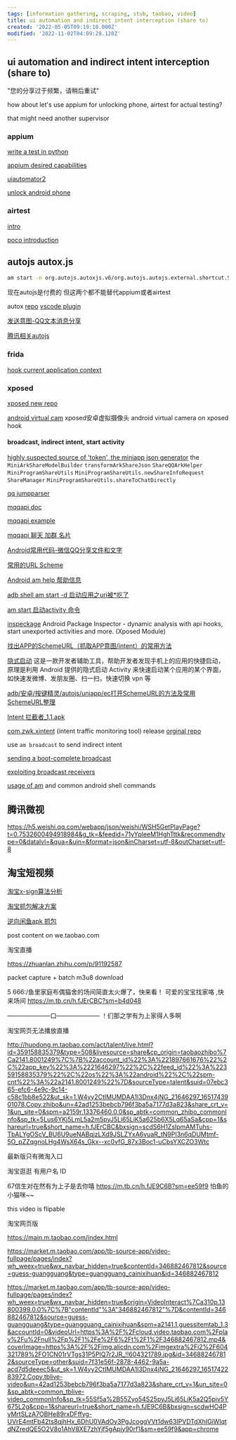 ```yaml
---
tags: [information gathering, scraping, stub, taobao, video]
title: ui automation and indirect intent interception (share to)
created: '2022-05-05T09:19:10.000Z'
modified: '2022-11-02T04:09:28.120Z'
---
```


## ui automation and indirect intent interception (share to)

"您的分享过于频繁，请稍后重试"

how about let's use appium for unlocking phone, airtest for actual testing?

that might need another supervisor

### appium

[write a test in python](https://appium.github.io/appium/docs/en/2.0/quickstart/test-py/)

[appium desired capabilities](http://appium.io/docs/en/writing-running-appium/caps/index.html#uiautomator2)

[uiautomator2](https://github.com/appium/appium-uiautomator2-driver)

[unlock android phone](https://github.com/appium/appium-android-driver/blob/master/docs/UNLOCK.md)

### airtest

[intro](https://airtest.doc.io.netease.com/en/tutorial/1_quick_start_guide/)

[poco introduction](https://airtest.doc.io.netease.com/en/tutorial/3_Poco_introduction/)

## autojs autox.js

```bash
am start -n org.autojs.autoxjs.v6/org.autojs.autojs.external.shortcut.ShortcutActivity -a android.intent.action.MAIN -e path "/storage/emulated/0/脚本/show_toast.js"
```

现在autojs是付费的 但这两个都不能替代appium或者airtest

autox [repo](https://github.com/kkevsekk1/AutoX/tree/84a1f59135433f40747d18ac0805f1b4682bd032) [vscode plugin](https://github.com/kkevsekk1/Auto.js-VSCode-Extension)

[发送意图-QQ文本消息分享](https://github.com/feifadaima/https-github.com-hyb1996-NoRootScriptDroid/blob/eb4fff77db555ba391aeb39c61d3334f33be38d7/app/src/main/assets/sample/%E5%BA%94%E7%94%A8/%E5%8F%91%E9%80%81%E6%84%8F%E5%9B%BE-QQ%E6%96%87%E6%9C%AC%E6%B6%88%E6%81%AF%E5%88%86%E4%BA%AB.js)

[腾讯相关autojs](https://github.com/zmjjcghome/myAutoX/commit/f98c239ac3051fbd2a87d5913cf42125b9380af6#diff-905b728531cb73538660fa67cdc67dcc170d2e7cc9e7b73ba9b23eb3162aed53)


### frida

[hook current application context](https://github.com/frida/frida-java-bridge/issues/67)

### xposed

[xposed new repo](https://github.com/orgs/Xposed-Modules-Repo/repositories)

[android virtual cam](https://github.com/w2016561536/android_virtual_cam) xposed安卓虚拟摄像头 android virtual camera on xposed hook

#### broadcast, indirect intent, start activity

[highly suspected source of 'token', the miniapp json generator](https://github.com/tsuzcx/qq_apk/blob/dfa4bbb676ea1d1dc583317281980df86420ecb4/com.tencent.mobileqq/classes.jar/com/tencent/mobileqq/mini/share/MiniProgramOpenSdkUtil.java) the `MiniArkShareModelBuilder` `transformArkShareJson` `ShareQQArkHelper` `MiniProgramShareUtils` `MiniProgramShareUtils.newShareInfoRequest` `ShareManager` `MiniProgramShareUtils.shareToChatDirectly`

[qq jumpparser](https://github.com/waterwitness/qooq/blob/e723920ac555e99d5325b1d4024552383713c28d/classes2/com/tencent/mobileqq/utils/JumpParser.java)

[mqqapi doc](https://open.mobile.qq.com/api/mqq/index)

[mqqapi example](https://github.com/Kingcool759/Mydemo/blob/193b3807bcd309f28e45f03351f4d396e0ff726d/app/src/main/java/com/example/mydemo/blog/Case57.java)

[mqqapi 聊天 加群 名片](https://github.com/testacount1/HL4A/blob/fc2bd4289321fec27462aac2ac918d6b91646fe7/%E5%AE%89%E5%8D%93/src/main/java/%E6%94%BE%E8%AF%BE%E5%90%8E%E4%B9%90%E5%9B%AD%E9%83%A8/%E5%AE%89%E5%8D%93/%E5%B7%A5%E5%85%B7/%E9%93%BE%E6%8E%A5%E5%B7%A5%E5%85%B7.java)

[Android常用代码-微信QQ分享文件和文字](https://github.com/zhouzhuo810/BlogBackup/blob/98542d8f153012d38c0dff1d905a777f364566a7/source/_posts/Android%E5%B8%B8%E7%94%A8%E4%BB%A3%E7%A0%81-%E5%BE%AE%E4%BF%A1QQ%E5%88%86%E4%BA%AB%E6%96%87%E4%BB%B6%E5%92%8C%E6%96%87%E5%AD%97.md)

[常用的URL Scheme](https://www.jianshu.com/p/85aeae988443)

[Android am help 帮助信息](http://www.atmcu.com/277.html)

[adb shell am start -d 启动应用之uri被*吃了](https://blog.csdn.net/jack123lian/article/details/78796250)

[am start 启动activity 命令](https://www.jianshu.com/p/ab4bb360df36)

[inspeckage](https://github.com/ac-pm/Inspeckage) Android Package Inspector - dynamic analysis with api hooks, start unexported activities and more. (Xposed Module)

[找出APP的SchemeURL（抓取APP意图/intent）的常用方法](https://segmentfault.com/a/1190000040065334)

[隐式启动](https://www.coolapk.com/apk/xyz.hanks.launchactivity)  这是一款开发者辅助工具，帮助开发者发现手机上的应用的快捷启动，原理是利用 Android 提供的隐式启动 Activity 来快速启动某个应用的某个界面，如快速发微博、发朋友圈、扫一扫，快速切换 vpn 等

[adb/安卓/按键精灵/autojs/uniapp/ec打开SchemeURL的方法及常用SchemeURL整理](https://segmentfault.com/a/1190000040065447)

[Intent 拦截者_1.1.apk](https://474b.com/file/18365508-385607560)

[com.zwk.xintent](https://github.com/Xposed-Modules-Repo/com.zwk.xintent/releases) (intent traffic monitoring tool) release [orginal repo](https://github.com/2Y2s1mple/xintent)

use `am broadcast` to send indirect intent

[sending a boot-complete broadcast](https://riptutorial.com/android/example/18033/generating-a--boot-complete--broadcast)

[exploiting broadcast receivers](https://resources.infosecinstitute.com/topic/android-hacking-security-part-3-exploiting-broadcast-receivers/)

[usage of am](https://blog.csdn.net/yelangjueqi/article/details/43231425) and common android shell commands

## 腾讯微视

https://h5.weishi.qq.com/webapp/json/weishi/WSH5GetPlayPage?t=0.7532600494918984&g_tk=&feedid=71yYpleeM1HghTttk&recommendtype=0&datalvl=&qua=&uin=&format=json&inCharset=utf-8&outCharset=utf-8

## 淘宝短视频

[淘宝x-sign算法分析](https://blog.csdn.net/tiandaochouqin_W/article/details/118225639?spm=1001.2101.3001.6650.1&utm_medium=distribute.wap_relevant.none-task-blog-2~default~BlogCommendFromBaidu~Rate-1-118225639-blog-115668447.wap_blog_relevant_default&depth_1-utm_source=distribute.wap_relevant.none-task-blog-2~default~BlogCommendFromBaidu~Rate-1-118225639-blog-115668447.wap_blog_relevant_default)

[淘宝抓包解决方案](https://blog.csdn.net/junges/article/details/103036012?spm=1001.2101.3001.6650.4&utm_medium=distribute.wap_relevant.none-task-blog-2~default~BlogCommendFromBaidu~Rate-4-103036012-blog-115668447.wap_blog_relevant_default&depth_1-utm_source=distribute.wap_relevant.none-task-blog-2~default~BlogCommendFromBaidu~Rate-4-103036012-blog-115668447.wap_blog_relevant_default)

[逆向闲鱼apk 抓包](https://www.52pojie.cn/forum.php?mod=viewthread&tid=1582470)

post content on we.taobao.com

淘宝直播

https://zhuanlan.zhihu.com/p/91192587

packet capture + batch m3u8 download 

5 666:/鱼里家庭布偶猫舍的场间简直太火爆了，快来看！
可爱的宝宝找家咯 ,快来场间  https://m.tb.cn/h.fJErCBC?sm=b4d048

———————口———————
！们那之学有为上家得人多啊

淘宝网页无法播放直播

http://huodong.m.taobao.com/act/talent/live.html?id=359158835379&type=508&livesource=share&cp_origin=taobaozhibo%7Ca2141.8001249%7C%7B%22account_id%22%3A%221897661676%22%2C%22app_key%22%3A%2221646297%22%2C%22feed_id%22%3A%22359158835379%22%2C%22os%22%3A%22android%22%2C%22spm-cnt%22%3A%22a2141.8001249%22%7D&sourceType=talent&suid=07ebc365-efc6-4e9c-9c14-c58c1bb8e522&ut_sk=1.W4yy2CtIMUMDAA1l3Dnx4jNG_21646297_1651743901078.Copy.zhibo&un=42ad1253bebcb796f3ba5a7177d3a823&share_crt_v=1&un_site=0&spm=a2159r.13376460.0.0&sp_abtk=common_zhibo_commonInfo&sp_tk=5Lus6YKj5LmL5a2m5pyJ5Li65LiK5a625b6X5Lq65aSa&cpp=1&shareurl=true&short_name=h.fJErCBC&bxsign=scdS6H1ZsIpmAMTuhs-TbALYgOScV_BU6U9ueNABqjzLXd9JSLZYxA6vuaR_tN9PI3n6qDUMtmf-5O_pZZqgnoLHg4WsX64s_Gkx--xc0vfG_87x3Boc1-uCbsYXCZO3Wtc

最新版只有微淘入口

淘宝逛逛 有用户名 ID

67信生对在然有为上子是去你嘻 https://m.tb.cn/h.fJE9C6B?sm=ee59f9  怕鱼的小猫咪~~

this video is flipable

淘宝网页版

https://main.m.taobao.com/index.html

https://market.m.taobao.com/app/tb-source-app/video-fullpage/pages/index?wh_weex=true&wx_navbar_hidden=true&contentId=346882467812&source=guess-guangguang&type=guangguang_cainixihuan&id=346882467812

https://market.m.taobao.com/app/tb-source-app/video-fullpage/pages/index?wh_weex=true&wx_navbar_hidden=true&origin=VideoInteract%7Ca310p.13800399.0.0%7C%7B"contentId"%3A"346882467812"%7D&contentId=346882467812&source=guess-guangguang&type=guangguang_cainixihuan&spm=a2141.1.guessitemtab_1.3&accountId=0&videoUrl=https%3A%2F%2Fcloud.video.taobao.com%2Fplay%2Fu%2Fnull%2Fp%2F1%2Fe%2F6%2Ft%2F1%2F346882467812.mp4&coverImage=https%3A%2F%2Fimg.alicdn.com%2Fimgextra%2Fi2%2F604321789%2FO1CN01rVTgs31P5PIQ7r2JR_!!604321789.jpg&id=346882467812&sourceType=other&suid=7f31e56f-2878-4462-9a5a-acd7d5deeec5&ut_sk=1.W4yy2CtIMUMDAA1l3Dnx4jNG_21646297_1651742283972.Copy.tblive-video&un=42ad1253bebcb796f3ba5a7177d3a823&share_crt_v=1&un_site=0&sp_abtk=common_tblive-video_commonInfo&sp_tk=55Sf5a%2B55Zyo54S25pyJ5Li65LiK5a2Q5piv5Y675L2g&cpp=1&shareurl=true&short_name=h.fJE9C6B&bxsign=scdwHO4PyMrtSLzA7OBHe89rxDFffyg-UVrE4mtFb42ts8qjhHx_6DhU0VAdOy3PgJcoggVVt1dw63IPVDTdXhIGiWlqtdNZredQE5O2V8o1AhV8XE7zhYjf5gApjy90rf1&sm=ee59f9&app=chrome
